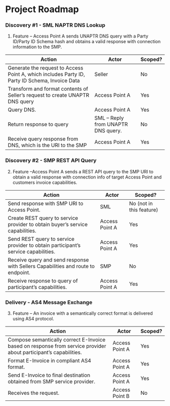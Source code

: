 # Project Roadmap

### Discovery #1 - SML NAPTR DNS Lookup

1.	Feature – Access Point A sends UNAPTR DNS query with a Party ID/Party ID Schema hash and obtains a valid response with connection information to the SMP.  

|Action|Actor|Scoped?|
|----------|----------|----------|
|Generate the request to Access Point A, which includes Party ID, Party ID Schema, Invoice Data|Seller|No|
|Transform and format contents of Seller’s request to create UNAPTR DNS query|Access Point A	|Yes|
|Query DNS.|Access Point A|Yes|
|Return response to query|SML – Reply from UNAPTR DNS query.|No|
|Receive query response from DNS, which is the URI to the SMP|Access Point A|Yes|  

### Discovery #2 - SMP REST API Query  

2.	Feature –Access Point A sends a REST API query to the SMP URI to obtain a valid response with connection info of target Access Point and customers invoice capabilities.  

|Action|Actor|Scoped?|
|----------|----------|----------|
|Send response with SMP URI to Access Point.|SML|No (not in this feature)|
|Create REST query to service provider to obtain buyer’s service capabilities.|Access Point A|Yes|
|Send REST query to service provider to obtain participant’s service capabilities.|Access Point A|Yes|
|Receive query and send response with Sellers Capabilities and route to endpoint.|SMP|No|
|Receive response to query of participant’s capabilities.|Access Point A|Yes|  

### Delivery - AS4 Message Exchange  

3.	Feature – An invoice with a semantically correct format is delivered using AS4 protocol.  

|Action|Actor|Scoped?|
|----------|----------|----------|
|Compose semantically correct E-Invoice based on response from service provider about participant’s capabilities.|Access Point A|Yes|
|Format E-Invoice in compliant AS4 format.|Access Point A|Yes|
|Send E-Invoice to final destination obtained from SMP service provider.|Access Point A|Yes|
|Receives the request.|Access Point B|No|

